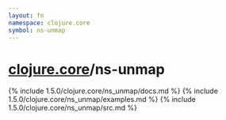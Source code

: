 ```yaml
---
layout: fn
namespace: clojure.core
symbol: ns-unmap
---
```


# [clojure.core](../)/ns-unmap

{% include 1.5.0/clojure.core/ns_unmap/docs.md %}
{% include 1.5.0/clojure.core/ns_unmap/examples.md %}
{% include 1.5.0/clojure.core/ns_unmap/src.md %}

